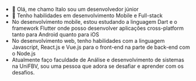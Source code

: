 - 👋 Olá, me chamo Italo sou um desenvolvedor júnior
- 👀 Tenho habilidades em desenvolvimento Mobile e Full-stack
- No desenvolvimento mobile, estou estudando a linguagem Dart e o framework Flutter onde posso desenvolver aplicações cross-platform tanto para Android quanto para iOS
- No desenvolvimento web, tenho habilidades com a linguagem Javascript, React.js e Vue.js para o front-end na parte de back-end com o Node.js
- Atualmente faço faculdade de Análise e desenvolvimento de sistemas na UniFBV, sou uma pessoa que adora se desafiar e aprender com os desafios.
  
  

